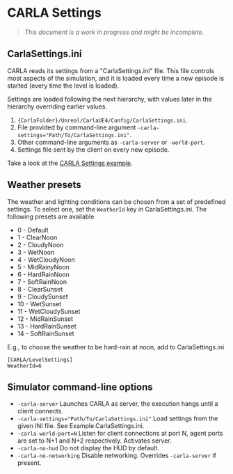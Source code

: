 <h1>CARLA Settings</h1>

> _This document is a work in progress and might be incomplete._

CarlaSettings.ini
-----------------

CARLA reads its settings from a "CarlaSettings.ini" file. This file controls
most aspects of the simulation, and it is loaded every time a new episode is
started (every time the level is loaded).

Settings are loaded following the next hierarchy, with values later in the
hierarchy overriding earlier values.

  1. `{CarlaFolder}/Unreal/CarlaUE4/Config/CarlaSettings.ini`.
  2. File provided by command-line argument `-carla-settings="Path/To/CarlaSettings.ini"`.
  3. Other command-line arguments as `-carla-server` or `-world-port`.
  4. Settings file sent by the client on every new episode.

Take a look at the [CARLA Settings example][settingslink].

[settingslink]: https://github.com/carla-simulator/carla/blob/master/Docs/Example.CarlaSettings.ini

Weather presets
---------------

The weather and lighting conditions can be chosen from a set of predefined
settings. To select one, set the `WeatherId` key in CarlaSettings.ini. The
following presets are available

  * 0 - Default
  * 1 - ClearNoon
  * 2 - CloudyNoon
  * 3 - WetNoon
  * 4 - WetCloudyNoon
  * 5 - MidRainyNoon
  * 6 - HardRainNoon
  * 7 - SoftRainNoon
  * 8 - ClearSunset
  * 9 - CloudySunset
  * 10 - WetSunset
  * 11 - WetCloudySunset
  * 12 - MidRainSunset
  * 13 - HardRainSunset
  * 14 - SoftRainSunset

E.g., to choose the weather to be hard-rain at noon, add to CarlaSettings.ini

```
[CARLA/LevelSettings]
WeatherId=6
```

Simulator command-line options
------------------------------

  * `-carla-server` Launches CARLA as server, the execution hangs until a client connects.
  * `-carla-settings="Path/To/CarlaSettings.ini"` Load settings from the given INI file. See Example.CarlaSettings.ini.
  * `-carla-world-port=N` Listen for client connections at port N, agent ports are set to N+1 and N+2 respectively. Activates server.
  * `-carla-no-hud` Do not display the HUD by default.
  * `-carla-no-networking` Disable networking. Overrides `-carla-server` if present.
